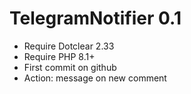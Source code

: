 TelegramNotifier 0.1
===========================================================
* Require Dotclear 2.33
* Require PHP 8.1+
* First commit on github
* Action: message on new comment